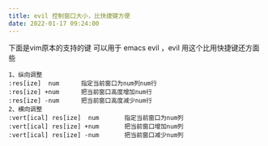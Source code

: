 ```yaml
---
title: evil 控制窗口大小，比快捷键方便
date: 2022-01-17 09:24:00
---
```


下面是vim原本的支持的键
可以用于 emacs evil ，evil 用这个比用快捷键还方面些
```
1、纵向调整
:res[ize]  num		指定当前窗口为num列num行
:res[ize] +num		把当前窗口高度增加num行
:res[ize] -num		把当前窗口高度减少num行
2、横向调整
:vert[ical] res[ize]  num		指定当前窗口为num列
:vert[ical] res[ize] +num		把当前窗口增加num列
:vert[ical] res[ize] -num		把当前窗口减少num列
```
